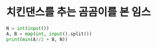 # 치킨댄스를 추는 곰곰이를 본 임스

```python
N = int(input())
A, B = map(int, input().split())
print(min(A//2 + B, N))
```

